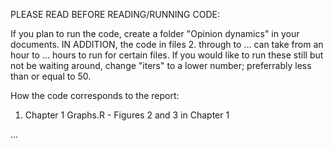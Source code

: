 PLEASE READ BEFORE READING/RUNNING CODE:

If you plan to run the code, create a folder "Opinion dynamics" in your documents. IN ADDITION, the code in files 2.  through to ... can take from an hour to ... hours to run 
for certain files. If you would like to run these still but not be waiting around, change "iters" to a lower number; preferrably less than or equal to 50.

How the code corresponds to the report:

1. Chapter 1 Graphs.R - Figures 2 and 3 in Chapter 1

... 
